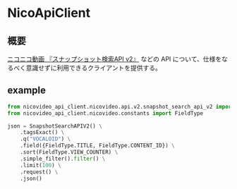 # NicoApiClient

## 概要
[ニコニコ動画 『スナップショット検索API v2』](https://site.nicovideo.jp/search-api-docs/snapshot) などの API について、仕様をなるべく意識せずに利用できるクライアントを提供する。

## example
```python
from nicovideo_api_client.nicovideo.api.v2.snapshot_search_api_v2 import SnapshotSearchAPIV2
from nicovideo_api_client.nicovideo.constants import FieldType

json = SnapshotSearchAPIV2() \
    .tagsExact() \
    .q("VOCALOID") \
    .field({FieldType.TITLE, FieldType.CONTENT_ID}) \
    .sort(FieldType.VIEW_COUNTER) \
    .simple_filter().filter() \
    .limit(100) \
    .request() \
    .json()
```